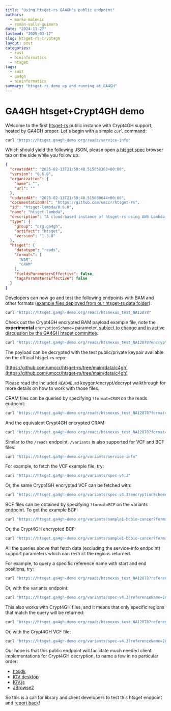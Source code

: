 ```yaml
---
title: "Using htsget-rs GA4GH's public endpoint"
authors:
  - marko-malenic
  - roman-valls-guimera
date: "2024-11-27"
lastmod: "2025-03-17"
slug: htsget-rs-crypt4gh
layout: post
categories:
  - rust
  - bioinformatics
  - htsget
tags:
  - rust
  - ga4gh
  - bioinformatics
summary: "htsget-rs demo up and running at GA4GH"
---
```

# GA4GH htsget+Crypt4GH demo

Welcome to the first [htsget-rs](https://github.com/umccr/htsget-rs) public instance with Crypt4GH support, hosted by GA4GH proper. Let's begin with a simple `curl` command:

```sh
curl "https://htsget.ga4gh-demo.org/reads/service-info"
```

Which should yield the following JSON, please open [a htsget spec](https://samtools.github.io/hts-specs/htsget.html) browser tab on the side while you follow up:

```json
{
  "createdAt": "2025-02-13T21:50:40.515058363+00:00",
  "version": "0.6.0",
  "organization": {
    "name": "",
    "url": ""
  },
  "updatedAt": "2025-02-13T21:50:40.515060644+00:00",
  "documentationUrl": "https://github.com/umccr/htsget-rs",
  "id": "htsget-lambda/0.6.0",
  "name": "htsget-lambda",
  "description": "A cloud-based instance of htsget-rs using AWS Lambda, which serves data according to the htsget protocol.",
  "type": {
    "group": "org.ga4gh",
    "artifact": "htsget",
    "version": "1.3.0"
  },
  "htsget": {
    "datatype": "reads",
    "formats": [
      "BAM",
      "CRAM"
    ],
    "fieldsParametersEffective": false,
    "tagsParametersEffective": false
  }
}
```

Developers can now go and test the following endpoints with BAM and other formats ([example files deployed from our htsget-rs data folder](https://github.com/umccr/htsget-rs/tree/main/data)):

```sh
curl "https://htsget.ga4gh-demo.org/reads/htsnexus_test_NA12878"
```

Check out the Crypt4GH encrypted BAM payload example file, note the **experimental** `encryptionScheme=` parameter, [subject to change and in active discussion by the GA4GH htsget committee](https://github.com/samtools/hts-specs/pull/808):

```sh
curl "https://htsget.ga4gh-demo.org/reads/htsnexus_test_NA12878?encryptionScheme=C4GH"
```

The payload can be decrypted with the test public/private keypair available on the official htsget-rs repo:

[https://github.com/umccr/htsget-rs/tree/main/data/c4gh](https://github.com/umccr/htsget-rs/tree/main/data/c4gh)

Please read the included `README.md` keygen/encrypt/decrypt walkthrough for more details on how to work with those files.

CRAM files can be queried by specifying `?format=CRAM` on the reads endpoint:

```sh
curl "https://htsget.ga4gh-demo.org/reads/htsnexus_test_NA12878?format=CRAM"
```

And the equivalent Crypt4GH encrypted CRAM:

```sh
curl "https://htsget.ga4gh-demo.org/reads/htsnexus_test_NA12878?format=CRAM&encryptionScheme=C4GH"
```

Similar to the `/reads` endpoint, `/variants` is also supported for VCF and BCF files:

```sh
curl "https://htsget.ga4gh-demo.org/variants/service-info"
```

For example, to fetch the VCF example file, try:

```sh
curl "https://htsget.ga4gh-demo.org/variants/spec-v4.3"
```

Or, the same Crypt4GH encrypted VCF can be fetched with:

```sh
curl "https://htsget.ga4gh-demo.org/variants/spec-v4.3?encryptionScheme=C4GH"
```

BCF files can be obtained by specifying `?format=BCF` on the variants endpoint. To get the example BCF:

```sh
curl "https://htsget.ga4gh-demo.org/variants/sample1-bcbio-cancer?format=BCF"
```

Or, the Crypt4GH encrypted BCF:

```sh
curl "https://htsget.ga4gh-demo.org/variants/sample1-bcbio-cancer?format=BCF&encryptionScheme=C4GH"
```

All the queries above that fetch data (excluding the service-info endpoint) support parameters which can restrict the
regions returned.

For example, to query a specific reference name with start and end positions, try:

```sh
curl "https://htsget.ga4gh-demo.org/reads/htsnexus_test_NA12878?referenceName=1&start=1000&end=2000"
```

Or, with the variants endpoint:

```sh
curl "https://htsget.ga4gh-demo.org/variants/spec-v4.3?referenceName=20&start=0&end=100"
```

This also works with Crypt4GH files, and it means that only specific regions that match the query will be returned:

```sh
curl "https://htsget.ga4gh-demo.org/reads/htsnexus_test_NA12878?referenceName=1&start=1000&end=2000"
```

Or, with the Crypt4GH VCF file:

```sh
curl "https://htsget.ga4gh-demo.org/variants/spec-v4.3?referenceName=20&start=0&end=100&encryptionScheme=C4GH"
```

Our hope is that this public endpoint will facilitate much needed client implementations for Crypt4GH decryption, to name a few in no particular order:

* [htsjdk](https://github.com/umccr/igv/commit/c30e5a0aa7c5fc9cc914cb99dfcb28343995acb3)
* [IGV desktop](https://github.com/uio-bmi/crypt4gh/issues/85)
* [IGV.js](https://github.com/fathelen/crypt4ghJS)
* [JBrowse2](https://github.com/GMOD/jbrowse/issues/1142)

So this is a call for library and client developers to test this htsget endpoint and [report back](https://github.com/umccr/htsget-rs/issues)!
